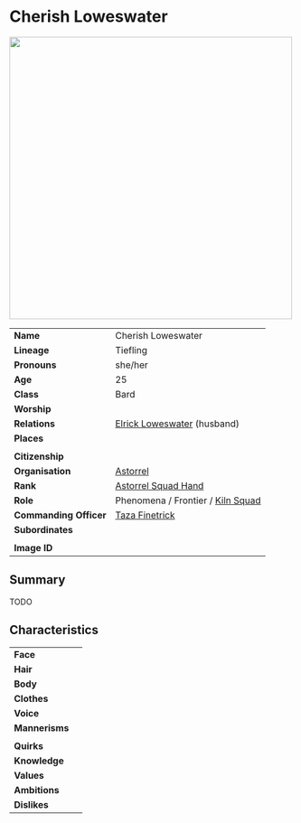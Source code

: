 # Cherish Loweswater

<img src="https://raw.githubusercontent.com/jesskelsall/astarus-images/main/characters/portraits/imageid.png" height="500" />

|||
| --- | --- |
| **Name** | Cherish Loweswater | character.3
| **Lineage** | Tiefling |
| **Pronouns** | she/her |
| **Age** | 25 |
| **Class** | Bard |
| **Worship** | |
| **Relations** | [Elrick Loweswater](elrick-loweswater.md) (husband) |
| **Places** | |
|||
| **Citizenship** | |
| **Organisation** | [Astorrel](../organisations/government/astorrel/astorrel.md) |
| **Rank** | [Astorrel Squad Hand](../organisations/government/astorrel/ranks/astorrel-squad-hand.md) |
| **Role** | Phenomena / Frontier / [Kiln Squad](../organisations/government/astorrel/squads/kiln-squad.md) |
| **Commanding Officer** | [Taza Finetrick](taza-finetrick.md) |
| **Subordinates** | |
|||
| **Image ID** | |

## Summary

TODO

## Characteristics

| | |
| --- | --- |
| **Face** | | characteristics.2
| **Hair** | |
| **Body** | |
| **Clothes** | |
| **Voice** | |
| **Mannerisms** | |
| | |
| **Quirks** | |
| **Knowledge** | |
| **Values** | |
| **Ambitions** | |
| **Dislikes** | |